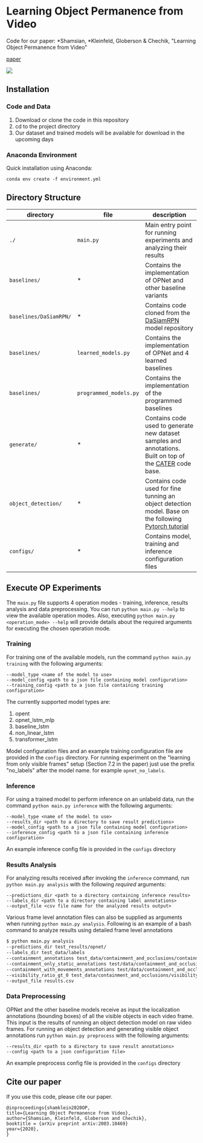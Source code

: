 # Learning Object Permanence from Video
Code for our paper: *Shamsian, *Kleinfeld, Globerson & Chechik, "Learning Object Permanence from Video" <br>

<a href="https://arxiv.org/abs/2003.10469" target="_blank">paper</a> <br>
<!-- <a href="https://chechiklab.biu.ac.il/~yuvval/COSMO/" target="_blank">project page</a> <br> -->

![](videos/opnet.gif)

## Installation
### Code and Data

 1. Download or clone the code in this repository
 2. cd to the project directory
 3. Our dataset and trained models will be available for download in the upcoming days

### Anaconda Environment

Quick installation using Anaconda:
  
`conda env create -f environment.yml`
    

## Directory Structure
directory | file | description
---|---|---
`./` | `main.py` | Main entry point for running experiments and analyzing their results
`baselines/` | * | Contains the implementation of OPNet and other baseline variants
`baselines/DaSiamRPN/` | * | Contains code cloned from the [DaSiamRPN](https://github.com/foolwood/DaSiamRPN) model repository
`baselines/` | `learned_models.py` | Contains the implementation of OPNet and 4 learned baselines
`baselines/` | `programmed_models.py` | Contains the implementation of the programmed baselines
`generate/` | * | Contains code used to generate new dataset samples and annotations. Built on top of the [CATER](https://github.com/rohitgirdhar/CATER) code base.
`object_detection/` | * | Contains code used for fine tunning an object detection model. Base on the following [Pytorch tutorial](https://pytorch.org/tutorials/intermediate/torchvision_tutorial.html)
`configs/` | * | Contains model, training and inference configuration files


## Execute OP Experiments
The `main.py` file supports 4 operation modes - training, inference, results analysis and data preprocessing.
You can run `python main.py --help` to view the available operation modes.
Also, executing `python main.py <operation_mode> --help` will provide details about the required arguments for executing the chosen operation mode.

### Training
For training one of the available models,
run the command `python main.py training` with the following arguments:
```
--model_type <name of the model to use>
--model_config <path to a json file containing model configuration>
--training_config <path to a json file containing training configuration>
```

The currently supported model types are: 
1. opent 
2. opnet_lstm_mlp
3. baseline_lstm
4. non_linear_lstm
5. transformer_lstm

Model configuration files and an example training configuration file are provided in the `configs` directory.
For running experiment on the "learning from only visible frames" setup (Section 7.2 in the paper) just use the prefix "no_labels" after the model name. for example ```opnet_no_labels```.
 
### Inference
For using a trained model to perform inference on an unlabeld data, 
run the command `python main.py inference` with the following arguments:
```
--model_type <name of the model to use>
--results_dir <path to a directory to save result predictions>
--model_config <path to a json file containing model configuration>
--inference_config <path to a json file containing inference configuration>
```
An example inference config file is provided in the `configs` directory

### Results Analysis
For analyzing results received after invoking the `inference` command, run `python main.py analysis` with the following *required* arguments:
```
--predictions_dir <path to a directory containing inference results>
--labels_dir <path to a directory containing label annotations>
--output_file <csv file name for the analyzed results output>
```
Various frame level annotation files can also be supplied as arguments when running `python main.py analysis`.
Following is an example of a bash command to analyze results using detailed frame level annotations
```sh
$ python main.py analysis 
--predictions_dir test_results/opnet/ 
--labels_dir test_data/labels 
--containment_annotations test_data/containment_and_occlusions/containment_annotations.txt
--containment_only_static_annotations test/data/containment_and_occlusions/containment_only_static_annotations.txt 
--containment_with_movements_annotations test/data/containment_and_occlusions/containment_with_move_annotations.txt 
--visibility_ratio_gt_0 test_data/containment_and_occlusions/visibility_rate_gt_0.txt
--output_file results.csv
```

### Data Preprocessing
OPNet and the other baseline models receive as input the localization annotations (bounding boxes) of all the visible objects in each video frame.
This input is the results of running an object detection model on raw video frames.
For running an object detection and generating visible object annotations run `python main.py preprocess` with the following arguments:
```
--results_dir <path to a directory to save result annotations>
--config <path to a json configuration file>
```
An example preprocess config file is provided in the `configs` directory

## Cite our paper
If you use this code, please cite our paper.

    @inproceedings{shamklein2020OP,
    title={Learning Object Permanence from Video},
    author={Shamsian, Kleinfeld, Globerson and Chechik},
    booktitle = {arXiv preprint arXiv:2003.10469}
    year={2020},
    } 


